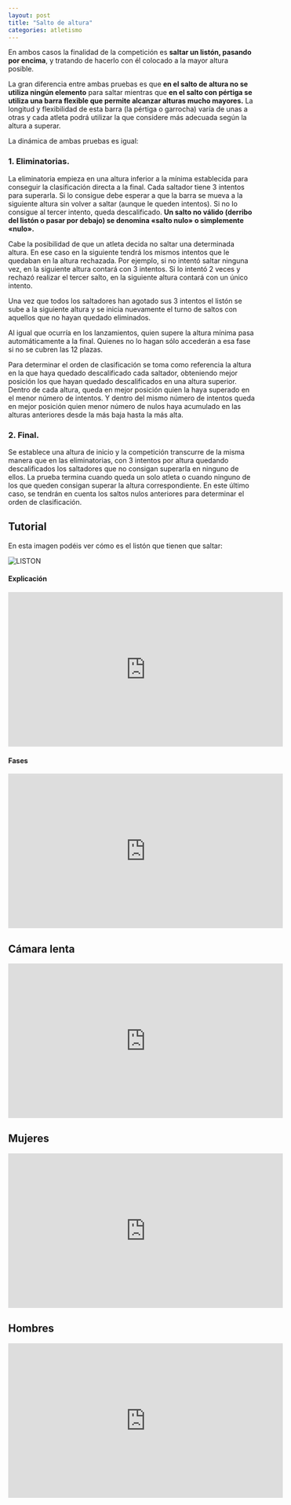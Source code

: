 ```yaml
---
layout: post
title: "Salto de altura"
categories: atletismo
---
```


En ambos casos la finalidad de la competición es **saltar un listón, pasando por encima**, y tratando de hacerlo con él colocado a la mayor altura posible.

La gran diferencia entre ambas pruebas es que **en el salto de altura no se utiliza ningún elemento** para saltar mientras que **en el salto con pértiga se utiliza una barra flexible que permite alcanzar alturas mucho mayores.** La longitud y flexibilidad de esta barra (la pértiga o garrocha) varía de unas a otras y cada atleta podrá utilizar la que considere más adecuada según la altura a superar.

La dinámica de ambas pruebas es igual:

### 1. Eliminatorias.

La eliminatoria empieza en una altura inferior a la mínima establecida para conseguir la clasificación directa a la final.
Cada saltador tiene 3 intentos para superarla. Si lo consigue debe esperar a que la barra se mueva a la siguiente altura sin volver a saltar (aunque le queden intentos).
Si no lo consigue al tercer intento, queda descalificado. **Un salto no válido (derribo del listón o pasar por debajo) se denomina «salto nulo» o simplemente «nulo».**

Cabe la posibilidad de que un atleta decida no saltar una determinada altura. En ese caso en la siguiente tendrá los mismos intentos que le quedaban en la altura rechazada. Por ejemplo, si no intentó saltar ninguna vez, en la siguiente altura contará con 3 intentos. Si lo intentó 2 veces y rechazó realizar el tercer salto, en la siguiente altura contará con un único intento.

Una vez que todos los saltadores han agotado sus 3 intentos el listón se sube a la siguiente altura y se inicia nuevamente el turno de saltos con aquellos que no hayan quedado eliminados.

Al igual que ocurría en los lanzamientos, quien supere la altura mínima pasa automáticamente a la final. Quienes no lo hagan sólo accederán a esa fase si no se cubren las 12 plazas.

Para determinar el orden de clasificación se toma como referencia la altura en la que haya quedado descalificado cada saltador, obteniendo mejor posición los que hayan quedado descalificados en una altura superior. Dentro de cada altura, queda en mejor posición quien la haya superado en el menor número de intentos. Y dentro del mismo número de intentos queda en mejor posición quien menor número de nulos haya acumulado en las alturas anteriores desde la más baja hasta la más alta.

### 2. Final.

Se establece una altura de inicio y la competición transcurre de la misma manera que en las eliminatorias, con 3 intentos por altura quedando descalificados los saltadores que no consigan superarla en ninguno de ellos. La prueba termina cuando queda un solo atleta o cuando ninguno de los que queden consigan superar la altura correspondiente.
En este último caso, se tendrán en cuenta los saltos nulos anteriores para determinar el orden de clasificación.
## Tutorial

En esta imagen podéis ver cómo es el listón que tienen que saltar:

![LISTON](https://danieledufis.github.io/images_text/atletismo_salto%20altura.png)

#### Explicación

<iframe width="560" height="315" src="https://www.youtube.com/embed/vq5ItWCHEqc" frameborder="0" allow="accelerometer; autoplay; encrypted-media; gyroscope; picture-in-picture" allowfullscreen></iframe>

#### Fases

<iframe width="560" height="315" src="https://www.youtube.com/embed/65wr6cHuEwc" frameborder="0" allow="accelerometer; autoplay; encrypted-media; gyroscope; picture-in-picture" allowfullscreen></iframe>

## Cámara lenta

<iframe width="560" height="315" src="https://www.youtube.com/embed/ZkshR6_0NXA" frameborder="0" allow="accelerometer; autoplay; encrypted-media; gyroscope; picture-in-picture" allowfullscreen></iframe>

## Mujeres

<iframe width="560" height="315" src="https://www.youtube.com/embed/tZteuw-Q4mE" frameborder="0" allow="accelerometer; autoplay; encrypted-media; gyroscope; picture-in-picture" allowfullscreen></iframe>

## Hombres

<iframe width="560" height="315" src="https://www.youtube.com/embed/VqBwFTdz1nc" frameborder="0" allow="accelerometer; autoplay; encrypted-media; gyroscope; picture-in-picture" allowfullscreen></iframe>
